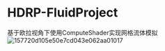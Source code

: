 # HDRP-FluidProject
基于欧拉视角下使用ComputeShader实现网格流体模拟
![157720d105e50e7cd043e062aa01017](https://user-images.githubusercontent.com/46704401/160288261-b7d9dd8a-8061-47cc-9873-3f308c029be7.png)
